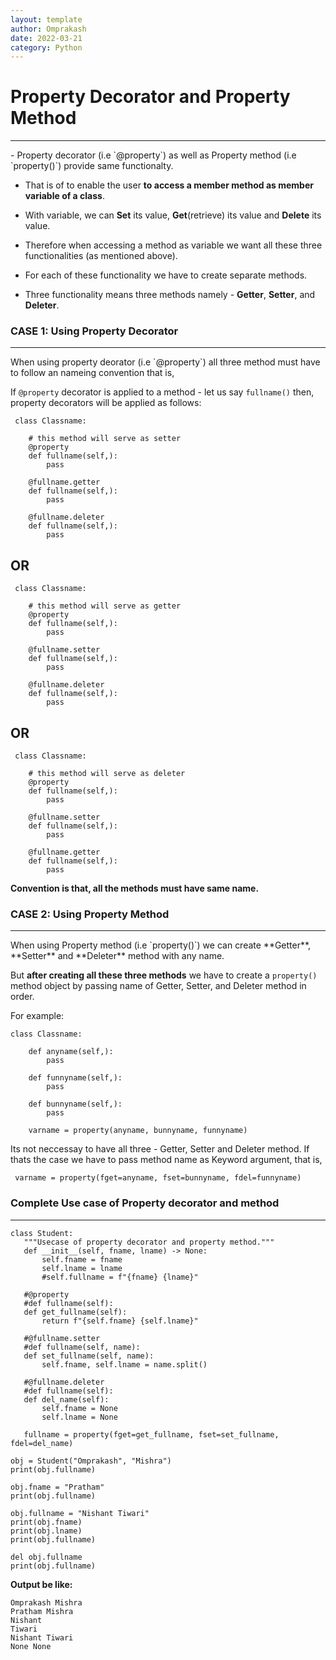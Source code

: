 ```yaml
---
layout: template
author: Omprakash
date: 2022-03-21
category: Python
---
```

# Property Decorator and Property Method
<hr>
 - Property decorator (i.e `@property`) as well as Property method (i.e `property()`) provide same functionalty.

 - That is of to enable the user **to access a member method as member variable of a class**.

 - With variable, we can **Set** its value, **Get**(retrieve) its value and **Delete** its value.

 - Therefore when accessing a method as variable we want all these three functionalities (as mentioned above).

 - For each of these functionality we have to create separate methods.

 - Three functionality means three methods namely - **Getter**, **Setter**, and **Deleter**.

### CASE 1: Using Property Decorator 
<hr>
 When using property deorator (i.e `@property`) all three method must have to follow an nameing convention that is,

 If `@property` decorator is applied to a method - let us say `fullname()` then, property decorators will be applied as follows:

<div class="bg-dark bg-gradient text-white mb-3 p-2" markdown=1>

```
 class Classname:
 
    # this method will serve as setter
    @property
    def fullname(self,):
        pass

    @fullname.getter
    def fullname(self,):
        pass

    @fullname.deleter
    def fullname(self,):
        pass
```
</div>

## OR
<div class="bg-dark bg-gradient text-white mb-3 p-2" markdown=1>

```
 class Classname:
 
    # this method will serve as getter
    @property
    def fullname(self,):
        pass

    @fullname.setter
    def fullname(self,):
        pass

    @fullname.deleter
    def fullname(self,):
        pass
```
</div>

## OR
<div class="bg-dark bg-gradient text-white mb-3 p-2" markdown=1>

```
 class Classname:
 
    # this method will serve as deleter
    @property
    def fullname(self,):
        pass

    @fullname.setter
    def fullname(self,):
        pass

    @fullname.getter
    def fullname(self,):
        pass
```
</div>

**Convention is that, all the methods must have same name.**

### CASE 2: Using Property Method 
<hr>
When using Property method (i.e `property()`) we can create **Getter**, **Setter** and **Deleter** method with any name. 

But **after creating all these three methods** we have to create a `property()` method object by passing name of Getter, Setter, and Deleter method in order.

For example:

<div class="bg-dark bg-gradient text-white mb-3 p-2" markdown=1>

```
class Classname:
    
    def anyname(self,):
        pass

    def funnyname(self,):
        pass

    def bunnyname(self,):
        pass

    varname = property(anyname, bunnyname, funnyname)
```
</div>

Its not neccessay to have all three - Getter, Setter and Deleter method. If thats the case we have to pass method name as Keyword argument, that is,

<div class="bg-dark bg-gradient text-white mb-3 p-2" markdown=1>

```
 varname = property(fget=anyname, fset=bunnyname, fdel=funnyname)
```
</div>
 
### Complete Use case of Property decorator and method
<hr>
<div class="bg-dark bg-gradient text-white mb-3 p-2" markdown=1>

 ```
 class Student:
    """Usecase of property decorator and property method."""
    def __init__(self, fname, lname) -> None:
        self.fname = fname
        self.lname = lname
        #self.fullname = f"{fname} {lname}"

    #@property
    #def fullname(self):
    def get_fullname(self):
        return f"{self.fname} {self.lname}"

    #@fullname.setter
    #def fullname(self, name):
    def set_fullname(self, name):
        self.fname, self.lname = name.split()
    
    #@fullname.deleter
    #def fullname(self):
    def del_name(self):
        self.fname = None
        self.lname = None
    
    fullname = property(fget=get_fullname, fset=set_fullname, fdel=del_name) 

 obj = Student("Omprakash", "Mishra")
 print(obj.fullname)

 obj.fname = "Pratham"
 print(obj.fullname)

 obj.fullname = "Nishant Tiwari"
 print(obj.fname)
 print(obj.lname)
 print(obj.fullname)

 del obj.fullname
 print(obj.fullname)
 ```
</div>

**Output be like:**
<div class="bg-dark bg-gradient text-white mb-3 p-2" markdown=1>

```
Omprakash Mishra
Pratham Mishra
Nishant
Tiwari
Nishant Tiwari
None None
```
</div>
